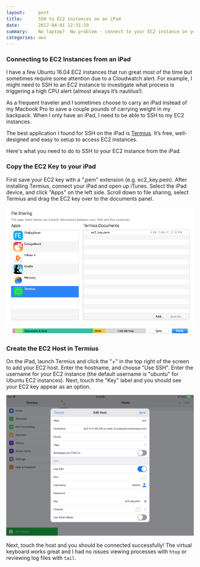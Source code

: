 ```yaml
---
layout:     post
title:      SSH to EC2 instances on an iPad
date:       2017-04-01 12:31:19
summary:    No laptop?  No problem - connect to your EC2 instance on your iPad
categories: aws
---
```


### Connecting to EC2 Instances from an iPad

I have a few Ubuntu 16.04 EC2 instances that run great most of the time but sometimes require some attention due to a Cloudwatch alert.  For example, I might need to SSH to an EC2 instance to investigate what process is triggering a high CPU alert (almost always it’s nautilus!).

As a frequent traveler and I sometimes choose to carry an iPad instead of my Macbook Pro to save a couple pounds of carrying weight in my backpack. When I only have an iPad, I need to be able to SSH to my EC2 instances.

The best application I found for SSH on the iPad is [Termius](http://www.termius.com/).  It’s free, well-designed and easy to setup to access EC2 instances.

Here's what you need to do to SSH to your EC2 instance from the iPad.

### Copy the EC2 Key to your iPad

First save your EC2 key with a ".pem" extension (e.g. ec2_key.pem).  After installing Termius, connect your iPad and open up iTunes.  Select the iPad device, and click "Apps" on the left side.  Scroll down to file sharing, select Termius and drag the EC2 key over to the documents panel.

![iPad File Sharing](/images/ipad_file_sharing.png)

### Create the EC2 Host in Termius

On the iPad, launch Termius and click the "+" in the top right of the screen to add your EC2 host.  Enter the hostname, and choose "Use SSH".  Enter the username for your EC2 instance (the default username is "ubuntu" for Ubuntu EC2 instances).  Next, touch the "Key" label and you should see your EC2 key appear as an option.

![Termius](/images/termius.png)

Next, touch the host and you should be connected successfully!  The virtual keyboard works great and I had no issues viewing processes with `htop` or reviewing log files with `tail`.
